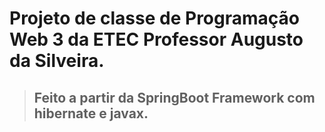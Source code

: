 # Projeto de classe de Programação Web 3 da ETEC Professor Augusto da Silveira.
> ## Feito a partir da SpringBoot Framework com hibernate e javax.
